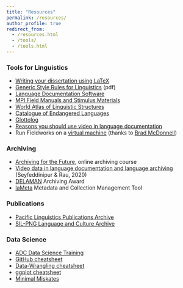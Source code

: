 ```yaml
---
title: "Resources"
permalink: /resources/
author_profile: true
redirect_from:
  - /resources.html
  - /tools/
  - /tools.html
---
```


### Tools for  Linguistics

* [Writing your dissertation using LaTeX](https://www.overleaf.com/read/gpdctdsncwpc)
* [Generic Style Rules for Linguistics](http://www.elpublishing.org/docs/public/generic-style-rules-linguistics.pdf) (pdf)
* [Language Documentation Software](http://www.rnld.org/software)
* [MPI Field Manuals and Stimulus Materials](http://fieldmanuals.mpi.nl/)
* [World Atlas of Linguistic Structures](http://wals.info)
* [Catalogue of Endangered Languages](http://endangeredlanguages.com)
* [Glottolog](http://glottolog.org)
* [Reasons you should use video in language documentation](https://www.superlinguo.com/post/148949834781/reasons-you-should-use-video-in-language)
* Run Fieldworks on a [virtual machine](https://mcdonn.github.io/2020-710/2020-710-syllabus/2020-710-syllabus.html#instructions_for_downloading_flex_on_virtual_machine) (thanks to [Brad McDonnell](http://www.bradleymcdonnell.org/))

### Archiving
* [Archiving for the Future](https://archivingforthefuture.teachable.com/), online archiving course
* [Video data in language documentation and language archiving](http://hdl.handle.net/10125/24965) (Seyfeddinipur & Rau, 2020)
* [DELAMAN](https://www.delaman.org/delaman-award/) Archiving Award
* [laMeta](http://lameta.org) Metadata and Collection Management Tool 

### Publications

* [Pacific Linguistics Publications Archive](http://sealang.net/archives/pl/)
* [SIL-PNG Language and Culture Archive](https://pnglanguages.sil.org/resources)





### Data Science

* [ADC Data Science Training](http://training.arcticdata.io/materials/arctic-data-center-training/)
* [GitHub cheatsheet](docs/github-git-cheat-sheet.pdf)
* [Data-Wrangling cheatsheet](docs/data-wrangling-cheatsheet.pdf)
* [ggplot cheatsheet](docs/ggplot2-cheatsheet.pdf)
* [Minimal Miskates](https://mmistakes.github.io/minimal-mistakes/docs/quick-start-guide/)


